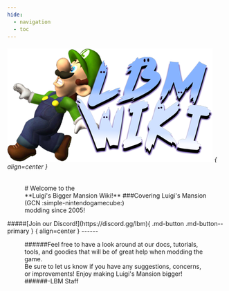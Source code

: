 ```yaml
---
hide:
  - navigation
  - toc
---
```

###### ![](assets/welcome1.png) { align=center }
<figure Markdown>
# Welcome to the<br>**Luigi's Bigger Mansion Wiki!**
###Covering Luigi's Mansion (GCN :simple-nintendogamecube:) <br>modding since 2005!
</figure>
#####[Join our Discord!](https://discord.gg/lbm){ .md-button .md-button--primary } { align=center }
------
<figure Markdown>
######Feel free to have a look around at our docs, tutorials, tools, and goodies that will be of great help when modding the game.<br>Be sure to let us know if you have any suggestions, concerns, or improvements! Enjoy making Luigi's Mansion bigger!
######-LBM Staff
</figure>
